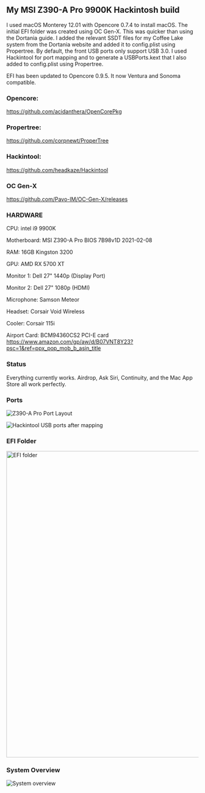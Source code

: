 
## My MSI Z390-A Pro 9900K Hackintosh build

I used macOS Monterey 12.01 with Opencore 0.7.4 to install macOS. The initial EFI folder was created using OC Gen-X. This was quicker than using the Dortania guide. I added the relevant SSDT files for my Coffee Lake system from the Dortania website and added it to config.plist using Propertree. By default, the front USB ports only support USB 3.0. I used Hackintool for port mapping and to generate a USBPorts.kext that I also added to config.plist using Propertree. 

EFI has been updated to Opencore 0.9.5. It now Ventura and Sonoma compatible.

### Opencore:
https://github.com/acidanthera/OpenCorePkg

### Propertree:
https://github.com/corpnewt/ProperTree

### Hackintool:
https://github.com/headkaze/Hackintool

### OC Gen-X
https://github.com/Pavo-IM/OC-Gen-X/releases

### HARDWARE

CPU: intel i9 9900K

Motherboard: MSI Z390-A Pro BIOS 7B98v1D 2021-02-08

RAM: 16GB Kingston 3200

GPU: AMD RX 5700 XT

Monitor 1: Dell 27" 1440p (Display Port)

Monitor 2: Dell 27" 1080p (HDMI)

Microphone: Samson Meteor

Headset: Corsair Void Wireless

Cooler: Corsair 115i

Airport Card: BCM94360CS2 PCI-E card https://www.amazon.com/gp/aw/d/B07VNT8Y23?psc=1&ref=ppx_pop_mob_b_asin_title

### Status

Everything currently works. Airdrop, Ask Siri, Continuity, and the Mac App Store all work perfectly.

### Ports
![Z390-A Pro Port Layout](https://user-images.githubusercontent.com/22031708/140337881-d46ef9c4-294e-40e9-943f-65025ec8415d.png)

![Hackintool USB ports after mapping](https://user-images.githubusercontent.com/22031708/140337930-28ecd0e4-2c72-420a-8793-5ac165c92ba0.png)

### EFI Folder
<img width="800" alt="EFI folder" src="https://user-images.githubusercontent.com/22031708/140338065-2923bf9a-68c1-4bb4-a445-982accaf7886.png">


### System Overview
![System overview](https://user-images.githubusercontent.com/22031708/140338137-089e484b-f694-47aa-b8cf-6f951ccc2fbb.png)






